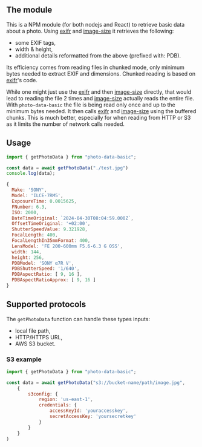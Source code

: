 ## The module
This is a NPM module (for both nodejs and React) to retrieve basic data about a photo. Using [exifr](https://github.com/MikeKovarik/exifr) and [image-size](https://github.com/image-size/image-size) it retrieves the following:
- some EXIF tags,
- width & height,
- additional details reformatted from the above (prefixed with: PDB).

Its efficiency comes from reading files in chunked mode, only minimum bytes needed to extract EXIF and dimensions. Chunked reading is based on [exifr](https://github.com/MikeKovarik/exifr)'s code.

While one might just use the [exifr](https://github.com/MikeKovarik/exifr) and then [image-size](https://github.com/image-size/image-size) directly, that would lead to reading the file 2 times and [image-size](https://github.com/image-size/image-size) actually reads the entire file. With `photo-data-basic` the file is being read only once and up to the minimum bytes needed. It then calls [exifr](https://github.com/MikeKovarik/exifr) and [image-size](https://github.com/image-size/image-size) using the buffered chunks. This is much better, especially for when reading from HTTP or S3 as it limits the number of network calls needed.

## Usage
```js
import { getPhotoData } from "photo-data-basic";

const data = await getPhotoData("./test.jpg")
console.log(data);
```
```js
{
  Make: 'SONY',
  Model: 'ILCE-7RM5',
  ExposureTime: 0.0015625,
  FNumber: 6.3,
  ISO: 2000,
  DateTimeOriginal: `2024-04-30T08:04:59.000Z`,
  OffsetTimeOriginal: '+02:00',
  ShutterSpeedValue: 9.321928,
  FocalLength: 400,
  FocalLengthIn35mmFormat: 400,
  LensModel: 'FE 200-600mm F5.6-6.3 G OSS',
  width: 144,
  height: 256,
  PDBModel: 'SONY α7R V',
  PDBShutterSpeed: '1/640',
  PDBAspectRatio: [ 9, 16 ],
  PDBAspectRatioApprox: [ 9, 16 ]
}
```

## Supported protocols
The `getPhotoData` function can handle these types inputs:
- local file path,
- HTTP/HTTPS URL,
- AWS S3 bucket.

### S3 example
```js
import { getPhotoData } from "photo-data-basic";

const data = await getPhotoData("s3://bucket-name/path/image.jpg",
    {
        s3config: {
            region: 'us-east-1',
            credentials: {
                accessKeyId: 'youraccesskey',
                secretAccessKey: 'yoursecretkey'
            }
        }
    }
)
```